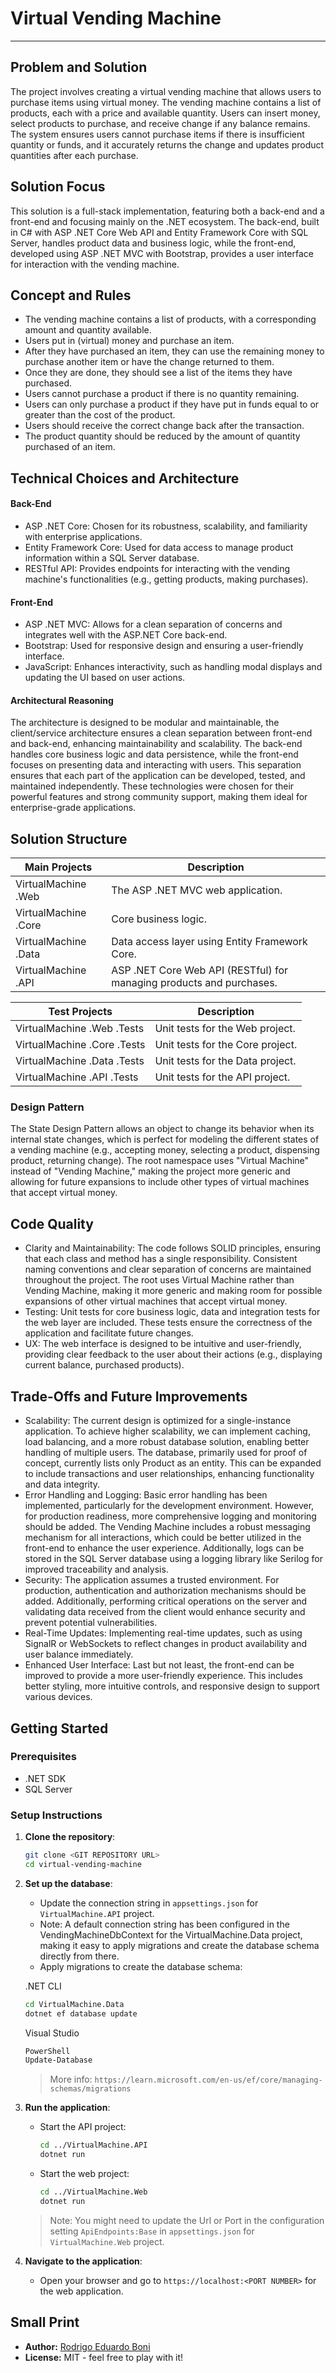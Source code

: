 # Virtual Vending Machine
---
## Problem and Solution

The project involves creating a virtual vending machine that allows users to purchase items using virtual money. The vending machine contains a list of products, each with a price and available quantity. Users can insert money, select products to purchase, and receive change if any balance remains. The system ensures users cannot purchase items if there is insufficient quantity or funds, and it accurately returns the change and updates product quantities after each purchase.

## Solution Focus

This solution is a full-stack implementation, featuring both a back-end and a front-end and focusing mainly on the .NET ecosystem. The back-end, built in C# with ASP .NET Core Web API and Entity Framework Core with SQL Server, handles product data and business logic, while the front-end, developed using ASP .NET MVC with Bootstrap, provides a user interface for interaction with the vending machine.

## Concept and Rules

- The vending machine contains a list of products, with a corresponding amount and quantity available.
- Users put in (virtual) money and purchase an item.
- After they have purchased an item, they can use the remaining money to purchase another item or have the change returned to them.
- Once they are done, they should see a list of the items they have purchased.
- Users cannot purchase a product if there is no quantity remaining.
- Users can only purchase a product if they have put in funds equal to or greater than the cost of the product.
- Users should receive the correct change back after the transaction.
- The product quantity should be reduced by the amount of quantity purchased of an item.

## Technical Choices and Architecture

#### Back-End

- ASP .NET Core: Chosen for its robustness, scalability, and familiarity with enterprise applications.
- Entity Framework Core: Used for data access to manage product information within a SQL Server database.
- RESTful API: Provides endpoints for interacting with the vending machine's functionalities (e.g., getting products, making purchases).

#### Front-End

- ASP .NET MVC: Allows for a clean separation of concerns and integrates well with the ASP.NET Core back-end.
- Bootstrap: Used for responsive design and ensuring a user-friendly interface.
- JavaScript: Enhances interactivity, such as handling modal displays and updating the UI based on user actions.

#### Architectural Reasoning

The architecture is designed to be modular and maintainable, the client/service architecture ensures a clean separation between front-end and back-end, enhancing maintainability and scalability. The back-end handles core business logic and data persistence, while the front-end focuses on presenting data and interacting with users. This separation ensures that each part of the application can be developed, tested, and maintained independently. These technologies were chosen for their powerful features and strong community support, making them ideal for enterprise-grade applications.

## Solution Structure

| Main Projects        | Description                                                           |
| -------------------- | --------------------------------------------------------------------- |
| VirtualMachine .Web  | The ASP .NET MVC web application.                                     |
| VirtualMachine .Core | Core business logic.                                                  |
| VirtualMachine .Data | Data access layer using Entity Framework Core.                        |
| VirtualMachine .API  | ASP .NET Core Web API (RESTful) for managing products and purchases.  |

| Test Projects               | Description                                    |
| --------------------------- | ---------------------------------------------- |
| VirtualMachine .Web .Tests  | Unit tests for the Web project.                |
| VirtualMachine .Core .Tests | Unit tests for the Core project.               |
| VirtualMachine .Data .Tests | Unit tests for the Data project.               |
| VirtualMachine .API .Tests  | Unit tests for the API project.                |

### Design Pattern

The State Design Pattern allows an object to change its behavior when its internal state changes, which is perfect for modeling the different states of a vending machine (e.g., accepting money, selecting a product, dispensing product, returning change). 
The root namespace uses "Virtual Machine" instead of "Vending Machine," making the project more generic and allowing for future expansions to include other types of virtual machines that accept virtual money.


## Code Quality

- Clarity and Maintainability: The code follows SOLID principles, ensuring that each class and method has a single responsibility. Consistent naming conventions and clear separation of concerns are maintained throughout the project. The root uses Virtual Machine rather than Vending Machine, making it more generic and making room for possible expansions of other virtual machines that accept virtual money.
- Testing: Unit tests for core business logic, data and integration tests for the web layer are included. These tests ensure the correctness of the application and facilitate future changes.
- UX: The web interface is designed to be intuitive and user-friendly, providing clear feedback to the user about their actions (e.g., displaying current balance, purchased products).

## Trade-Offs and Future Improvements

- Scalability: The current design is optimized for a single-instance application. To achieve higher scalability, we can implement caching, load balancing, and a more robust database solution, enabling better handling of multiple users. The database, primarily used for proof of concept, currently lists only Product as an entity. This can be expanded to include transactions and user relationships, enhancing functionality and data integrity.
- Error Handling and Logging: Basic error handling has been implemented, particularly for the development environment. However, for production readiness, more comprehensive logging and monitoring should be added. The Vending Machine includes a robust messaging mechanism for all interactions, which could be better utilized in the front-end to enhance the user experience. Additionally, logs can be stored in the SQL Server database using a logging library like Serilog for improved traceability and analysis.
- Security: The application assumes a trusted environment. For production, authentication and authorization mechanisms should be added. Additionally, performing critical operations on the server and validating data received from the client would enhance security and prevent potential vulnerabilities.
- Real-Time Updates: Implementing real-time updates, such as using SignalR or WebSockets to reflect changes in product availability and user balance immediately.
- Enhanced User Interface: Last but not least, the front-end can be improved to provide a more user-friendly experience. This includes better styling, more intuitive controls, and responsive design to support various devices.

## Getting Started

### Prerequisites

- .NET SDK
- SQL Server

### Setup Instructions

1. **Clone the repository**:
    ```sh
    git clone <GIT REPOSITORY URL>
    cd virtual-vending-machine
    ```

2. **Set up the database**:
    - Update the connection string in `appsettings.json` for `VirtualMachine.API` project.
    - Note: A default connection string has been configured in the VendingMachineDbContext for the VirtualMachine.Data project, making it easy to apply migrations and create the database schema directly from there.
    - Apply migrations to create the database schema:
    
    .NET CLI
      ```sh
      cd VirtualMachine.Data
      dotnet ef database update
      ```
    Visual Studio
      ```sh
      PowerShell
      Update-Database
      ```
    > More info: `https://learn.microsoft.com/en-us/ef/core/managing-schemas/migrations`
      
3. **Run the application**:
    - Start the API project:
      ```sh
      cd ../VirtualMachine.API
      dotnet run
      ```
    - Start the web project:
      ```sh
      cd ../VirtualMachine.Web
      dotnet run
      ```
     
     > Note: You might need to update the Url or Port in the configuration setting `ApiEndpoints:Base` in `appsettings.json` for `VirtualMachine.Web` project.
     
4. **Navigate to the application**:
    - Open your browser and go to `https://localhost:<PORT NUMBER>` for the web application.

## Small Print

- **Author:** [Rodrigo Eduardo Boni](https://www.linkedin.com/in/rodrigoeduardoboni/)
- **License:** MIT - feel free to play with it!